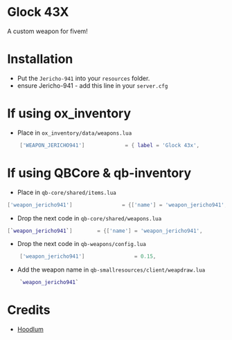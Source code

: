 
# Glock 43X

A custom weapon for fivem!

# Installation

- Put the `Jericho-941` into your `resources` folder.
- ensure Jericho-941 - add this line in your `server.cfg`

# If using ox_inventory

- Place in `ox_inventory/data/weapons.lua`
```lua
    ['WEAPON_JERICHO941'] 			  = { label = 'Glock 43x',         weight = 1000,	durability = 0.0,	ammoname = 'ammo-45',},
```

# If using QBCore & qb-inventory

- Place in `qb-core/shared/items.lua`
```lua
['weapon_jericho941'] 			     = {['name'] = 'weapon_jericho941', 			 	['label'] = 'Jericho 941', 				['weight'] = 7000, 		['type'] = 'weapon', 	['ammotype'] = 'AMMO_PISTOL',			['image'] = 'weapon_jericho941.png', 						['unique'] = true, 		['useable'] = false,["created"] = nil,	['description'] = 'pistol'},
```
- Drop the next code in `qb-core/shared/weapons.lua`
```lua
[`weapon_jericho941`] 		 = {['name'] = 'weapon_jericho941', 		['label'] = 'Jericho 941', 			['ammotype'] = 'AMMO_PISTOL',	['damagereason'] = 'Pistoled / Blasted / Plugged / Bust a cap in'},
```
- Drop the next code in `qb-weapons/config.lua`
```lua
    ['weapon_jericho941'] 	             = 0.15,
```
- Add the weapon name in `qb-smallresources/client/weapdraw.lua`
```lua
    `weapon_jericho941`
```
# Credits
- [Hoodlum](https://www.gta5-mods.com/users/Hoodlum)
